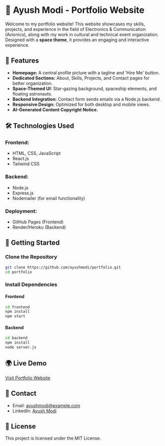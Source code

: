 # 🚀 Ayush Modi - Portfolio Website

Welcome to my portfolio website! This website showcases my skills, projects, and experience in the field of Electronics & Communication (Avionics), along with my work in cultural and technical event organization. Designed with a **space theme**, it provides an engaging and interactive experience.

## 🌌 Features

- **Homepage:** A central profile picture with a tagline and 'Hire Me' button.
- **Dedicated Sections:** About, Skills, Projects, and Contact pages for better organization.
- **Space-Themed UI:** Star-gazing background, spaceship elements, and floating astronauts.
- **Backend Integration:** Contact form sends emails via a Node.js backend.
- **Responsive Design:** Optimized for both desktop and mobile views.
- **AI-Generated Content Copyright Notice.**

## 🛠️ Technologies Used

### Frontend:

- HTML, CSS, JavaScript
- React.js
- Tailwind CSS

### Backend:

- Node.js
- Express.js
- Nodemailer (for email functionality)

### Deployment:

- GitHub Pages (Frontend)
- Render/Heroku (Backend)

## 🚀 Getting Started

### Clone the Repository

```bash
git clone https://github.com/ayushmodi/portfolio.git
cd portfolio
```

### Install Dependencies

#### Frontend

```bash
cd frontend
npm install
npm start
```

#### Backend

```bash
cd backend
npm install
node server.js
```

## 🌍 Live Demo

[Visit Portfolio Website](https://ayushmodi.github.io/portfolio)

## 📧 Contact

- Email: [ayushmodi@example.com](mailto\:ayushmodi@example.com)
- LinkedIn: [Ayush Modi](https://linkedin.com/in/ayushmodi)

## 📜 License

This project is licensed under the MIT License.

